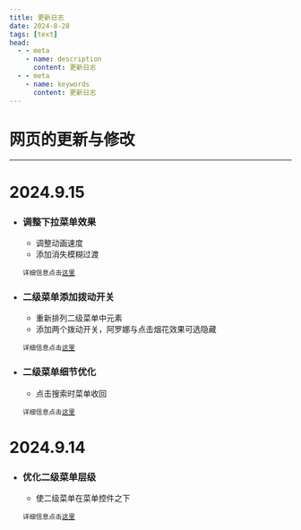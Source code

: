 ```yaml
---
title: 更新日志
date: 2024-8-28
tags: [text]
head:
  - - meta
    - name: description
      content: 更新日志
  - - meta
    - name: keywords
      content: 更新日志
---
```


# 网页的更新与修改

---

# 2024.9.15
- ### 调整下拉菜单效果 
  - 调整动画速度  
  - 添加消失模糊过渡

   <sub>详细信息点击[这里](https://github.com/naahi-i/ngn-myhomepage/commit/f52464f4edb5269339f4437d77fcb806bfb909af)</sub>

- ### 二级菜单添加拨动开关
  - 重新排列二级菜单中元素  
  - 添加两个拨动开关，阿罗娜与点击烟花效果可选隐藏

   <sub>详细信息点击[这里](https://github.com/naahi-i/ngn-myhomepage/commit/759b2314fc5d4f93187c389d040e3b98bab5d774)</sub>

- ### 二级菜单细节优化
  - 点击搜索时菜单收回

   <sub>详细信息点击[这里](https://github.com/naahi-i/ngn-myhomepage/commit/f259fa995cf8fda6de6e8734ab09217db52bbd4c)</sub>

# 2024.9.14
- ### 优化二级菜单层级
  - 使二级菜单在菜单控件之下

   <sub>详细信息点击[这里](https://github.com/naahi-i/ngn-myhomepage/commit/dbe11cd9cc7bf47619cf4d7b7b1a29c583ec655b)</sub>
  
